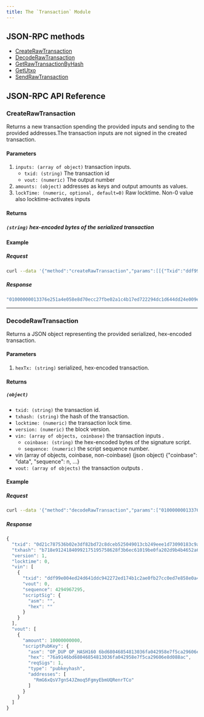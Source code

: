 ```yaml
---
title: The `Transaction` Module
---
```


## JSON-RPC methods

- [CreateRawTransaction](#CreateRawTransaction)
- [DecodeRawTransaction](#DecodeRawTransaction)
- [GetRawTransactionByHash](#GetRawTransactionByHash)
- [GetUtxo](#GetUtxo)
- [SendRawTransaction](#SendRawTransaction)

## JSON-RPC API Reference

### CreateRawTransaction
Returns a new transaction spending the provided inputs and sending to the provided addresses.The transaction inputs are not signed in the created transaction.

#### Parameters
1. `inputs: (array of object)` transaction inputs.
    - `txid: (string)` The transaction id
    - `vout: (numeric)` The output number
2. `amounts: (object)`  addresses as keys and output amounts as values.
3. `lockTime: (numeric, optional, default=0)` Raw locktime. Non-0 value also locktime-activates inputs

#### Returns
##### `(string)` hex-encoded bytes of the serialized transaction

#### Example

##### Request
```bash
curl --data '{"method":"createRawTransaction","params":[[{"Txid":"ddf99e004ed24d641ddc942272ed174b1c2ae0fb27cc0ed7e858e0a451e27633", "Vout":0}], {"RmG6xQsV7gnS4JZmoq5FgmyEbmUQRenrTCo":10000000000}],"jsonrpc":"2.0","id":1}' -s -k -u "test:test"  -H 'Content-Type: application/json' http://127.0.0.1:1234 |jq .
```

##### Response
```js
"01000000013376e251a4e058e8d70ecc27fbe02a1c4b17ed722294dc1d644dd24e009ef9dd00000000ffffffff0100e40b54020000001976a9146bd68046854813036fa042958e7f5ca29606e8d088ac00000000000000000100"
```

*** 

### DecodeRawTransaction 
Returns a JSON object representing the provided serialized, hex-encoded transaction.

#### Parameters
1. `hexTx: (string)` serialized, hex-encoded transaction.

#### Returns
##### `(object)` 
- `txid: (string)` the transaction id.
- `txhash: (string)` the hash of the transaction.
- `locktime: (numeric)` the transaction lock time.
- `version: (numeric)` the block version.
- `vin: (array of objects, coinbase)` the transaction inputs .
    - `coinbase: (string)` the hex-encoded bytes of the signature script.
    - `sequence: (numeric)` the script sequence number.
- vin (array of objects, coinbase, non-coinbase)
(json object)
{"coinbase": "data", "sequence": n, ...}
- `vout: (array of objects)` the transaction outputs .

#### Example

##### Request
```bash
curl --data '{"method":"decodeRawTransaction","params":["01000000013376e251a4e058e8d70ecc27fbe02a1c4b17ed722294dc1d644dd24e009ef9dd00000000ffffffff0100e40b54020000001976a9146bd68046854813036fa042958e7f5ca29606e8d088ac00000000000000000100"],"jsonrpc":"2.0","id":1}' -s -k -u "test:test"  -H 'Content-Type: application/json' http://127.0.0.1:1234 |jq .
```

##### Response
```js
{
  "txid": "0d21c787536b02e3df82bd72c8dceb525049013cb249eee1d73090183c9a8965",
  "txhash": "b718e91241840992175195758628f3b6ec61019be0fa202d9b4b4652a6b96fd7",
  "version": 1,
  "locktime": 0,
  "vin": [
    {
      "txid": "ddf99e004ed24d641ddc942272ed174b1c2ae0fb27cc0ed7e858e0a451e27633",
      "vout": 0,
      "sequence": 4294967295,
      "scriptSig": {
        "asm": "",
        "hex": ""
      }
    }
  ],
  "vout": [
    {
      "amount": 10000000000,
      "scriptPubKey": {
        "asm": "OP_DUP OP_HASH160 6bd68046854813036fa042958e7f5ca29606e8d0 OP_EQUALVERIFY OP_CHECKSIG",
        "hex": "76a9146bd68046854813036fa042958e7f5ca29606e8d088ac",
        "reqSigs": 1,
        "type": "pubkeyhash",
        "addresses": [
          "RmG6xQsV7gnS4JZmoq5FgmyEbmUQRenrTCo"
        ]
      }
    }
  ]
}
```